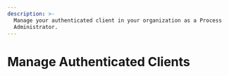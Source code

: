 ```yaml
---
description: >-
  Manage your authenticated client in your organization as a Process
  Administrator.
---
```


# Manage Authenticated Clients

